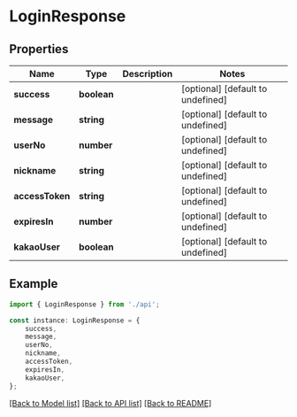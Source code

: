 # LoginResponse


## Properties

Name | Type | Description | Notes
------------ | ------------- | ------------- | -------------
**success** | **boolean** |  | [optional] [default to undefined]
**message** | **string** |  | [optional] [default to undefined]
**userNo** | **number** |  | [optional] [default to undefined]
**nickname** | **string** |  | [optional] [default to undefined]
**accessToken** | **string** |  | [optional] [default to undefined]
**expiresIn** | **number** |  | [optional] [default to undefined]
**kakaoUser** | **boolean** |  | [optional] [default to undefined]

## Example

```typescript
import { LoginResponse } from './api';

const instance: LoginResponse = {
    success,
    message,
    userNo,
    nickname,
    accessToken,
    expiresIn,
    kakaoUser,
};
```

[[Back to Model list]](../README.md#documentation-for-models) [[Back to API list]](../README.md#documentation-for-api-endpoints) [[Back to README]](../README.md)
